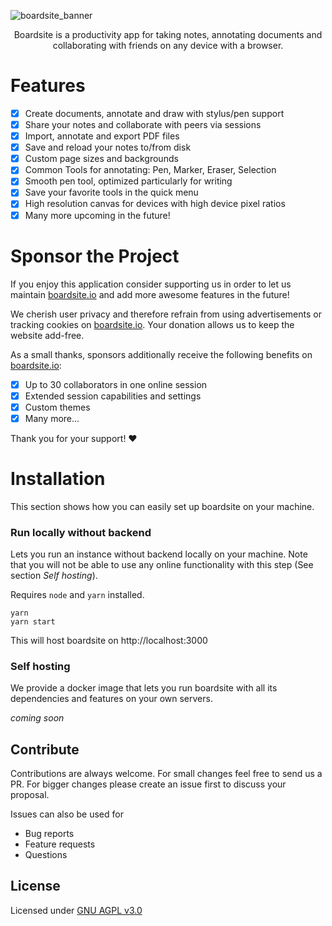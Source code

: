 ![boardsite_banner](https://user-images.githubusercontent.com/18195396/159179075-43e595d0-97eb-49db-b3d7-468d7ee4a457.png)

<p align="center">
    Boardsite is a productivity app for taking
notes, annotating documents and collaborating with 
friends on any device 
with a browser.
</p>

# Features

- [x] Create documents, annotate and draw with stylus/pen support
- [x] Share your notes and collaborate with peers via sessions
- [x] Import, annotate and export PDF files
- [x] Save and reload your notes to/from disk
- [x] Custom page sizes and backgrounds
- [x] Common Tools for annotating: Pen, Marker, Eraser, Selection
- [x] Smooth pen tool, optimized particularly for writing
- [x] Save your favorite tools in the quick menu
- [x] High resolution canvas for devices with high device pixel ratios
- [x] Many more upcoming in the future!

# Sponsor the Project

If you enjoy this application consider supporting us in order to let us maintain [boardsite.io](https://boardsite.io)
and add more awesome features in the future!

We cherish user privacy and therefore refrain from using advertisements or tracking cookies
on [boardsite.io](https://boardsite.io). Your donation allows us to keep the website add-free.

As a small thanks, sponsors additionally receive the following benefits on [boardsite.io](https://boardsite.io):

- [x] Up to 30 collaborators in one online session
- [x] Extended session capabilities and settings
- [x] Custom themes
- [x] Many more...

Thank you for your support! ❤️

# Installation

This section shows how you can easily set up boardsite on your machine.

### Run locally without backend

Lets you run an instance without backend locally on your machine. Note that you will not be able to use any online
functionality with this step (See section *Self hosting*).

Requires `node`
and `yarn` installed.

```
yarn
yarn start
```

This will host boardsite on http://localhost:3000

### Self hosting

We provide a docker image that lets you run boardsite with all its dependencies and features on your own servers.

*coming soon*

## Contribute

Contributions are always welcome. For small changes feel free to send us a PR. For bigger changes please create an issue
first to discuss your proposal.

Issues can also be used for

* Bug reports
* Feature requests
* Questions

## License

Licensed under [GNU AGPL v3.0](https://github.com/boardsite-io/boardsite/blob/master/LICENSE)
